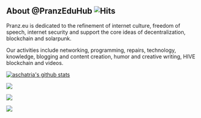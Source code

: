 
## About @PranzEduHub ![Hits](https://hits.seeyoufarm.com/api/count/incr/badge.svg?url=https%3A%2F%2Fgithub.com%2FPranzEduHub&title=visitors) 

<!--<a href="https://liberapay.com/aschatria/donate"><img src="https://img.shields.io/liberapay/receives/aschatria.svg?logo=liberapay"></a>-->


Pranz.eu is dedicated to the refinement of internet culture, freedom of speech, internet security and support the core ideas of decentralization, blockchain and solarpunk. 

Our activities include networking, programming, repairs, technology, knowledge, blogging and content creation, humor and creative writing, HIVE blockchain and videos. 

[![aschatria's github stats](https://github-readme-stats.vercel.app/api?username=PranzEduHub)](https://github.com/anuraghazra/github-readme-stats)

[![](https://img.shields.io/github/followers/PranzEduHub?color=%23181717&label=aschatria&logo=github&style=for-the-badge)](https://github.com/PranzEduHub)

[![](https://img.shields.io/badge/-PRANZ.EU/Website-%23005386?color=blueviolet&logo=cloudflare&style=for-the-badge)](https://pranz.eu/)

[![](https://img.shields.io/badge/-Medium/Newsletter-%23005386?color=black&logo=medium&style=for-the-badge)](https://medium.com/@PranzEduHub)













